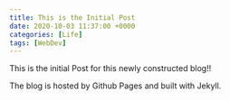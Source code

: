```yaml
---
title: This is the Initial Post
date: 2020-10-03 11:37:00 +0000
categories: [Life]
tags: [WebDev]
---
```


This is the initial Post for this newly constructed blog!!

The blog is hosted by Github Pages and built with Jekyll.
